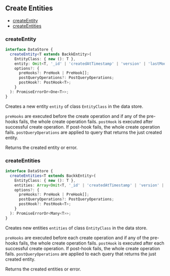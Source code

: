 ## Create Entities

- [createEntity](#createentity)
- [createEntities](#createEntities)

### <a name="createentity"></a> createEntity

```ts
interface DataStore {
  createEntity<T extends BackkEntity>(
    EntityClass: { new (): T },
    entity: Omit<T, '_id' | 'createdAtTimestamp' | 'version' | 'lastModifiedTimestamp'>,
    options?: {
      preHooks?: PreHook | PreHook[];
      postQueryOperations?: PostQueryOperations;
      postHook?: PostHook<T>;
    }
  ): PromiseErrorOr<One<T>>;
}
```

Creates a new entity `entity` of class `EntityClass` in the data store.

`preHooks` are executed before the create operation and if any of the pre-hooks fails, the whole create operation fails.
`postHook` is executed after successful create operation. If post-hook fails, the whole create operation fails.
`postQueryOperations` are applied to query that returns the just created entity.

Returns the created entity or error.

### <a name="createEntities"></a> createEntities

```ts
interface DataStore {
  createEntities<T extends BackkEntity>(
    EntityClass: { new (): T },
    entities: Array<Omit<T, '_id' | 'createdAtTimestamp' | 'version' | 'lastModifiedTimestamp'>>,
    options?: {
      preHooks?: PreHook | PreHook[];
      postQueryOperations?: PostQueryOperations;
      postHook?: PostHook<T>;
    }
  ): PromiseErrorOr<Many<T>>;
}
```

Creates new entities `entities` of class `EntityClass` in the data store.

`preHooks` are executed before each create operation and if any of the pre-hooks fails, the whole create operation fails.
`postHook` is executed after each successful create operation. If post-hook fails, the whole create operation fails.
`postQueryOperations` are applied to each query that returns the just created entity.

Returns the created entities or error.
